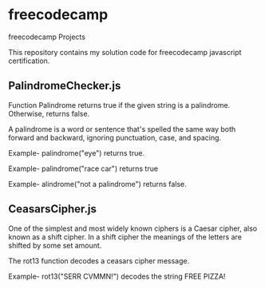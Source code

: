 # freecodecamp
freecodecamp Projects

This repository contains my solution code for freecodecamp javascript certification.

## PalindromeChecker.js

Function Palindrome returns true if the given string is a palindrome. Otherwise, returns false.

A palindrome is a word or sentence that's spelled the same way both forward and backward, ignoring punctuation, case, and spacing.

Example- palindrome("eye") returns true.

Example- palindrome("race car") returns true

Example- alindrome("not a palindrome") returns false.

## CeasarsCipher.js

One of the simplest and most widely known ciphers is a Caesar cipher, also known as a shift cipher. In a shift cipher the meanings of the letters are shifted by some set amount.

The rot13 function decodes a ceasars cipher message.

Example- rot13("SERR CVMMN!") decodes the string FREE PIZZA!

